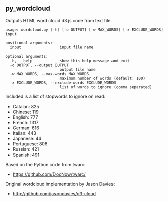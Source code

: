 py_wordcloud
---

Outputs HTML word cloud d3.js code from text file.

```
usage: wordcloud.py [-h] [-o OUTPUT] [-w MAX_WORDS] [-x EXCLUDE_WORDS] input

positional arguments:
  input                 input file name

optional arguments:
  -h, --help            show this help message and exit
  -o OUTPUT, --output OUTPUT
                        output file name
  -w MAX_WORDS, --max-words MAX_WORDS
                        maximum number of words (default: 100)
  -x EXCLUDE_WORDS, --exclude-words EXCLUDE_WORDS
                        list of words to ignore (comma separated)
```

Included is a list of stopwords to ignore on read:
* Catalan: 825
* Chinese: 119
* English: 777
* French: 1317
* German: 616
* Italian: 443
* Japanese: 44
* Portuguese: 806
* Russian: 421
* Spanish: 491

Based on the Python code from twarc:
* https://github.com/DocNow/twarc/

Original wordcloud implementation by Jason Davies:
* http://github.com/jasondavies/d3-cloud

